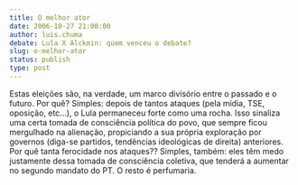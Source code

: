 ```yaml
---
title: O melhor ator
date: 2006-10-27 21:00:00
author: luis.chuma
debate: Lula X Alckmin: quem venceu o debate?
slug: o-melhor-ator
status: publish 
type: post
---
```


Estas eleições são, na verdade, um marco divisório entre o passado e o futuro. Por quê? Simples: depois de tantos ataques (pela mídia, TSE, oposição, etc...), o Lula permaneceu forte como uma rocha. Isso sinaliza uma certa tomada de consciência política do povo, que sempre ficou mergulhado na alienação, propiciando a sua própria exploração por governos (diga-se partidos, tendências ideológicas de direita) anteriores. Por quê tanta ferocidade nos ataques?? Simples, também: eles têm medo justamente dessa tomada de consciência coletiva, que tenderá a aumentar no segundo mandato do PT. O resto é perfumaria.
